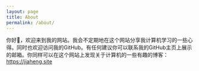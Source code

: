 ```yaml
---
layout: page
title: About
permalink: /about/
---
```


你好👋，欢迎来到我的网站。我会不定期地在这个网站分享我计算机学习的一些心得。同时也欢迎访问我的GitHub。有任何建议你可以联系我的GitHub主页上展示的邮箱。你同样可以在这个网站上发现关于计算机的一些有趣的博客：https://jiaheng.site